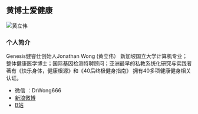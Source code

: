 ## 黄博士爱健康
<img src="https://i0.hdslb.com/bfs/album/a775707d1e96580e82e1c41935c6f1477ab5505e.jpg" title="黄立伟"/>

### 个人简介
Genesis健睿仕创始人Jonathan Wong (黄立伟） 新加坡国立大学计算机专业；整体健康医学博士；国际基因检测特聘顾问；亚洲最早的私教系统化研究与实践者 著有《快乐身体，健康根源》和《40后终极健身指南》 拥有40多项健康健身相关认证。

* 微信 ：DrWong666  
* [新浪微博](https://weibo.com/u/2773220913)  
* [B站](https://space.bilibili.com/175456549/#/)
